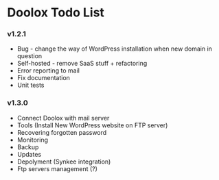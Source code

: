 Doolox Todo List
================

### v1.2.1 ###

* Bug - change the way of WordPress installation when new domain in question
* Self-hosted - remove SaaS stuff + refactoring
* Error reporting to mail
* Fix documentation
* Unit tests

### v1.3.0 ###

* Connect Doolox with mail server
* Tools (Install New WordPress website on FTP server)
* Recovering forgotten password
* Monitoring
* Backup
* Updates
* Depolyment (Synkee integration)
* Ftp servers management (?)
